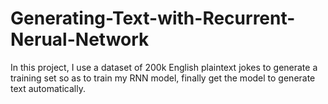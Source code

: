 # Generating-Text-with-Recurrent-Nerual-Network
In this project, I use a dataset of 200k English plaintext jokes to generate a training set so as to train my RNN model, finally get the model to generate text automatically.

